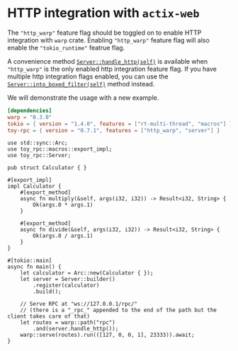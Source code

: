 # HTTP integration with `actix-web`

The `"http_warp"` feature flag should be toggled on to enable HTTP integration with `warp` crate. Enabling `"http_warp"` feature flag will also enable the `"tokio_runtime"` featrue flag.

A convenience method [`Server::handle_http(self)`](https://docs.rs/toy-rpc/0.7.0-alpha.2/toy_rpc/server/struct.Server.html#method.handle_http-2) is available when `"http_warp"` is the only enabled http integration feature flag. If you have multiple http integration flags enabled, you can use the [`Server::into_boxed_filter(self)`](https://docs.rs/toy-rpc/0.7.0-alpha.2/toy_rpc/server/struct.Server.html#method.into_boxed_filter) method instead.

We will demonstrate the usage with a new example.

```toml
[dependencies]
warp = "0.3.0"
tokio = { version = "1.4.0", features = ["rt-multi-thread", "macros"] }
toy-rpc = { version = "0.7.1", features = ["http_warp", "server"] }
```

```rust,noplaypen 
use std::sync::Arc;
use toy_rpc::macros::export_impl;
use toy_rpc::Server;

pub struct Calculator { }

#[export_impl]
impl Calculator {
    #[export_method]
    async fn multiply(&self, args(i32, i32)) -> Result<i32, String> {
        Ok(args.0 * args.1)
    }

    #[export_method]
    async fn divide(&self, args(i32, i32)) -> Result<i32, String> {
        Ok(args.0 / args.1)
    }
}

#[tokio::main]
async fn main() {
    let calculator = Arc::new(Calculator { });
    let server = Server::builder()
        .register(calculator)
        .build();

    // Serve RPC at "ws://127.0.0.1/rpc/" 
    // (there is a "_rpc_" appended to the end of the path but the client takes care of that) 
    let routes = warp::path("rpc")
        .and(server.handle_http());
    warp::serve(routes).run(([127, 0, 0, 1], 23333)).await;
}
```